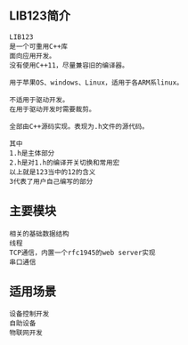 
## LIB123简介
```
LIB123
是一个可重用C++库
面向应用开发。
没有使用C++11，尽量兼容旧的编译器。

用于苹果OS、windows、Linux，适用于各ARM系linux。

不适用于驱动开发。
在用于驱动开发时需要裁剪。

全部由C++源码实现。表现为.h文件的源代码。

其中
1.h是主体部分
2.h是对1.h的编译开关切换和常用宏
以上就是123当中的12的含义
3代表了用户自己编写的部分
```


## 主要模块
```
相关的基础数据结构
线程
TCP通信，内置一个rfc1945的web server实现
串口通信
```


## 适用场景
```
设备控制开发
自助设备
物联网开发
```

